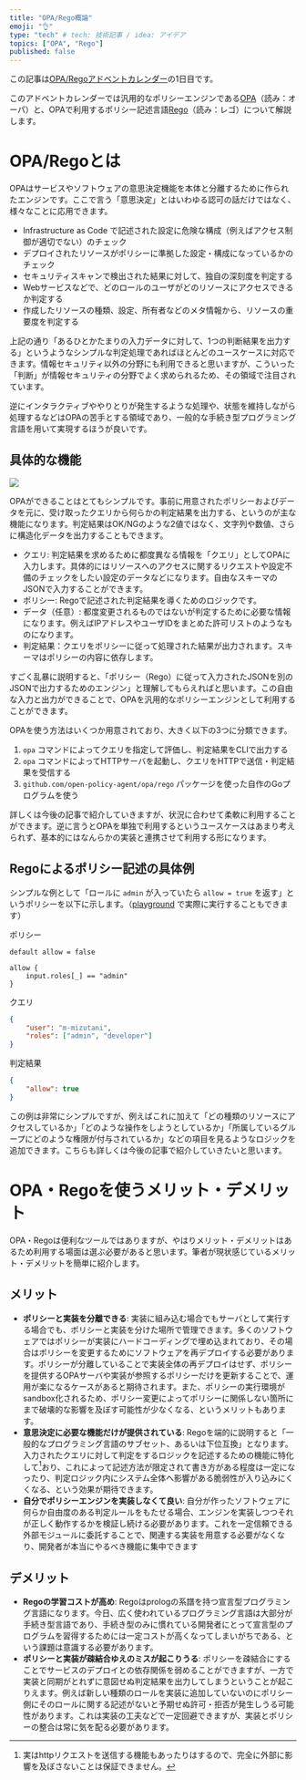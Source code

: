 ```yaml
---
title: "OPA/Rego概論"
emoji: "👌"
type: "tech" # tech: 技術記事 / idea: アイデア
topics: ["OPA", "Rego"]
published: false
---
```


この記事は[OPA/Regoアドベントカレンダー](https://adventar.org/calendars/6601)の1日目です。

このアドベントカレンダーでは汎用的なポリシーエンジンである[OPA](https://www.openpolicyagent.org/docs/latest/)（読み：オーパ）と、OPAで利用するポリシー記述言語[Rego](https://www.openpolicyagent.org/docs/latest/policy-language/)（読み：レゴ）について解説します。

# OPA/Regoとは

OPAはサービスやソフトウェアの意思決定機能を本体と分離するために作られたエンジンです。ここで言う「意思決定」とはいわゆる認可の話だけではなく、様々なことに応用できます。

- Infrastructure as Code で記述された設定に危険な構成（例えばアクセス制御が適切でない）のチェック
- デプロイされたリソースがポリシーに準拠した設定・構成になっているかのチェック
- セキュリティスキャンで検出された結果に対して、独自の深刻度を判定する
- Webサービスなどで、どのロールのユーザがどのリソースにアクセスできるか判定する
- 作成したリソースの種類、設定、所有者などのメタ情報から、リソースの重要度を判定する

上記の通り「あるひとかたまりの入力データに対して、1つの判断結果を出力する」というようなシンプルな判定処理であればほとんどのユースケースに対応できます。情報セキュリティ以外の分野にも利用できると思いますが、こういった「判断」が情報セキュリティの分野でよく求められるため、その領域で注目されています。

逆にインタラクティブややりとりが発生するような処理や、状態を維持しながら処理するなどはOPAの苦手とする領域であり、一般的な手続き型プログラミング言語を用いて実現するほうが良いです。

## 具体的な機能

![](https://storage.googleapis.com/zenn-user-upload/67ea077f954081107e86c56b.jpg)

OPAができることはとてもシンプルです。事前に用意されたポリシーおよびデータを元に、受け取ったクエリから何らかの判定結果を出力する、というのが主な機能になります。判定結果はOK/NGのような2値ではなく、文字列や数値、さらに構造化データを出力することもできます。

- クエリ: 判定結果を求めるために都度異なる情報を「クエリ」としてOPAに入力します。具体的にはリソースへのアクセスに関するリクエストや設定不備のチェックをしたい設定のデータなどになります。自由なスキーマのJSONで入力することができます。
- ポリシー: Regoで記述された判定結果を導くためのロジックです。
- データ（任意）: 都度変更されるものではないが判定するために必要な情報になります。例えばIPアドレスやユーザIDをまとめた許可リストのようなものになります。
- 判定結果：クエリをポリシーに従って処理された結果が出力されます。スキーマはポリシーの内容に依存します。

すごく乱暴に説明すると、「ポリシー（Rego）に従って入力されたJSONを別のJSONで出力するためのエンジン」と理解してもらえればと思います。この自由な入力と出力ができることで、OPAを汎用的なポリシーエンジンとして利用することができます。

OPAを使う方法はいくつか用意されており、大きく以下の3つに分類できます。

1. `opa` コマンドによってクエリを指定して評価し、判定結果をCLIで出力する
2. `opa` コマンドによってHTTPサーバを起動し、クエリをHTTPで送信・判定結果を受信する
3. `github.com/open-policy-agent/opa/rego` パッケージを使った自作のGoプログラムを使う

詳しくは今後の記事で紹介していきますが、状況に合わせて柔軟に利用することができます。逆に言うとOPAを単独で利用するというユースケースはあまり考えられず、基本的にはなんらかの実装と連携させて利用する形になります。

## Regoによるポリシー記述の具体例

シンプルな例として「ロールに `admin` が入っていたら `allow = true` を返す」というポリシーを以下に示します。（[playground](https://play.openpolicyagent.org/p/vpNIn9QCQI) で実際に実行することもできます）

ポリシー
```rego
default allow = false

allow {
	input.roles[_] == "admin"
}
```

クエリ
```json
{
    "user": "m-mizutani",
    "roles": ["admin", "developer"]
}
```

判定結果
```json
{
    "allow": true
}
```

この例は非常にシンプルですが、例えばこれに加えて「どの種類のリソースにアクセスしているか」「どのような操作をしようとしているか」「所属しているグループにどのような権限が付与されているか」などの項目を見るようなロジックを追加できます。こちらも詳しくは今後の記事で紹介していきたいと思います。

# OPA・Regoを使うメリット・デメリット

OPA・Regoは便利なツールではありますが、やはりメリット・デメリットはあるため利用する場面は選ぶ必要があると思います。筆者が現状感じているメリット・デメリットを簡単に紹介します。

## メリット

- **ポリシーと実装を分離できる**: 実装に組み込む場合でもサーバとして実行する場合でも、ポリシーと実装を分けた場所で管理できます。多くのソフトウェアではポリシーが実装にハードコーディングで埋め込まれており、その場合はポリシーを変更するためにソフトウェアを再デプロイする必要があります。ポリシーが分離していることで実装全体の再デプロイはせず、ポリシーを提供するOPAサーバや実装が参照するポリシーだけを更新することで、運用が楽になるケースがあると期待されます。また、ポリシーの実行環境がsandbox化されるため、ポリシー変更によってポリシーに関係しない箇所にまで破壊的な影響を及ぼす可能性が少なくなる、というメリットもあります。
- **意思決定に必要な機能だけが提供されている**: Regoを端的に説明すると「一般的なプログラミング言語のサブセット、あるいは下位互換」となります。入力されたクエリに対して判定をするロジックを記述するための機能に特化して[^rego-io]おり、これによって記述方法が限定されて書き方がある程度は一定になったり、判定ロジック内にシステム全体へ影響がある脆弱性が入り込みにくくなる、という効果が期待できます。
- **自分でポリシーエンジンを実装しなくて良い**: 自分が作ったソフトウェアに何らか自由度のある判定ルールをもたせる場合、エンジンを実装しつつそれが正しく動作するかを検証し続ける必要があります。これを一定信頼できる外部モジュールに委託することで、関連する実装を用意する必要がなくなり、開発者が本当にやるべき機能に集中できます

## デメリット

- **Regoの学習コストが高め**: Regoはprologの系譜を持つ宣言型プログラミング言語になります。今日、広く使われているプログラミング言語は大部分が手続き型言語であり、手続き型のみに慣れている開発者にとって宣言型のプログラムを習得するためには一定コストが高くなってしまいがちである、という課題は意識する必要があります。
- **ポリシーと実装が疎結合ゆえのミスが起こりうる**: ポリシーを疎結合にすることでサービスのデプロイとの依存関係を弱めることができますが、一方で実装と同期がとれずに意図せぬ判定結果を出力してしまうということが起こりえます。例えば新しい種類のロールを実装に追加していないのにポリシー側にそのロールに関する記述がないと予期せぬ許可・拒否が発生しうる可能性があります。これは実装の工夫などで一定回避できますが、実装とポリシーの整合は常に気を配る必要があります。

[^rego-io]: 実はhttpリクエストを送信する機能もあったりはするので、完全に外部に影響を及ぼさないことは保証できません。